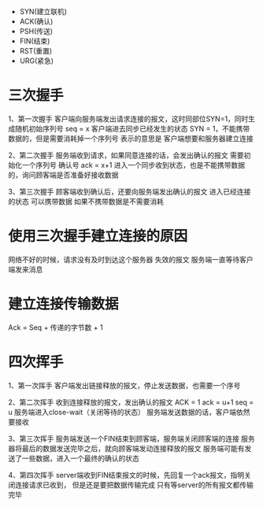 
- SYN(建立联机)
- ACK(确认)
- PSH(传送)
- FIN(结束)
- RST(重置)
- URG(紧急)
 
 


# 三次握手
  1、第一次握手
  客户端向服务端发出请求连接的报文，这时同部位SYN=1，同时生成随机初始序列号 seq = x
  客户端进去同步已经发生的状态 SYN = 1，不能携带数据的，但是需要消耗掉一个序列号
  表示的意思是 客户端想要和服务器建立连接

  2、第二次握手
  服务端收到请求，如果同意连接的话，会发出确认的报文
  需要初始化一个序列号
  确认号 ack = x+1
  进入一个同步收到状态，也是不能携带数据的，询问顾客端是否准备好接收数据

  3、第三次握手
   顾客端收到确认后，还要向服务端发出确认的报文
   进入已经连接的状态
   可以携带数据
   如果不携带数据是不需要消耗 

 

 # 使用三次握手建立连接的原因


 网络不好的时候，请求没有及时到达这个服务器
 失效的报文
 服务端一直等待客户端发来消息


 # 建立连接传输数据

 Ack = Seq + 传递的字节数 + 1



 # 四次挥手

 1、第一次挥手
 客户端发出链接释放的报文，停止发送数据，也需要一个序号

 2、第二次挥手
 收到连接释放的报文，发出确认的报文 
 ACK = 1
 ack = u+1
 seq = u 
 服务端进入close-wait（关闭等待的状态）
 服务端发送数据的话，客户端依然要接收

 3、第三次挥手
服务端发送一个FIN结束到顾客端，服务端关闭顾客端的连接
服务器将最后的数据发送完毕之后，就向顾客端发动连接释放的报文
服务端可能有发送了一些数据，进入一个最终的确认的状态


4、第四次挥手
server端收到FIN结束报文的时候，先回复一个ack报文，指明关闭连接请求已收到，
但是还是要把数据传输完成
只有等server的所有报文都传输完毕